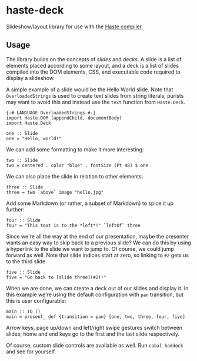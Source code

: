 haste-deck
==========

Slideshow/layout library for use with the
[Haste compiler](http://haste-lang.org).

Usage
-----

The library builds on the concepts of *slides* and *decks*.
A slide is a list of elements placed according to some layout, and a deck is a
list of slides compiled into the DOM elements, CSS, and executable code
required to display a slideshow.

A simple example of a slide would be the Hello World slide.
Note that `OverloadedStrings` is used to create text slides from string
literals; purists may want to avoid this and instead use the `text` function
from `Haste.Deck`.

    {-# LANGUAGE OverloadedStrings #-}
    import Haste.DOM (appendChild, documentBody)
    import Haste.Deck

    one :: Slide
    one = "Hello, world!"

We can add some formatting to make it more interesting:

    two :: Slide
    two = centered . color "blue" . fontSize (Pt 48) $ one

We can also place the slide in relation to other elements:

    three :: Slide
    three = two `above` image "hello.jpg"

Add some Markdown (or rather, a subset of Markdown) to spice it up further:

    four :: Slide
    four = "This text is to the *left*!" `leftOf` three

Since we're all the way at the end of our presentation, maybe the presenter
wants an easy way to skip back to a previous slide? We can do this by using
a hyperlink to the slide we want to jump to. Of course, we could jump forward
as well. Note that slide indices start at zero, so linking to `#2` gets us
to the third slide.

    five :: Slide
    five = "Go back to [slide three](#2)!"

When we are done, we can create a deck out of our slides and display it.
In this example we're using the default configuration with `pan` transition,
but this is user configurable:

    main :: IO ()
    main = present_ def {transition = pan} [one, two, three, four, five]

Arrow keys, page up/down and left/right swipe gestures switch between slides;
home and end keys go to the first and the last slide respectively.

Of course, custom slide controls are available as well. Run `cabal haddock` and
see for yourself.
